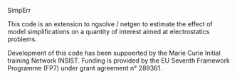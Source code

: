 SimpErr

This code is an extension to ngsolve / netgen to estimate the effect of model simplifications on a quantity of interest aimed at electrostatics problems.

Development of this code has been suppoerted by the Marie Curie Initial training Network INSIST.
Funding is provided by the EU Seventh Framework Programme (FP7) under grant agreement n° 289361.
